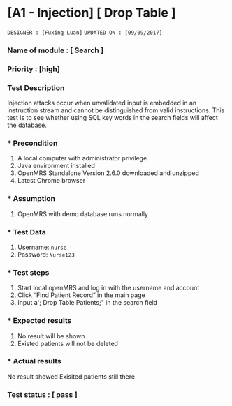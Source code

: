 # [A1 - Injection] [ Drop Table ]
`DESIGNER : [Fuxing Luan]`
`UPDATED ON : [09/09/2017]`

### Name of module : [ Search ]

### Priority : [high]

### Test Description
Injection attacks occur when unvalidated input is embedded in an instruction stream and cannot be distinguished from valid instructions. This test is to see whether using SQL key words in the search fields will affect the database.

### * Precondition
1. A local computer with administrator privilege
2. Java environment installed
3. OpenMRS Standalone Version 2.6.0 downloaded and unzipped
4. Latest Chrome browser

### * Assumption
1. OpenMRS with demo database runs normally

### * Test Data
1. Username: `nurse`
2. Password: `Nurse123`

### * Test steps
1. Start local openMRS and log in with the username and account
2. Click “Find Patient Record” in the main page
3. Input a'; Drop Table Patients;" in the search field

### * Expected results
1. No result will be shown
2. Existed patients will not be deleted

### * Actual results
 No result showed
 Exisited patients still there

### Test status : [ pass ]
